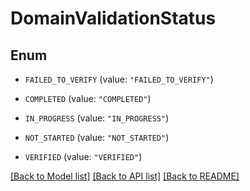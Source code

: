 # DomainValidationStatus

## Enum


* `FAILED_TO_VERIFY` (value: `"FAILED_TO_VERIFY"`)

* `COMPLETED` (value: `"COMPLETED"`)

* `IN_PROGRESS` (value: `"IN_PROGRESS"`)

* `NOT_STARTED` (value: `"NOT_STARTED"`)

* `VERIFIED` (value: `"VERIFIED"`)


[[Back to Model list]](../README.md#documentation-for-models) [[Back to API list]](../README.md#documentation-for-api-endpoints) [[Back to README]](../README.md)


